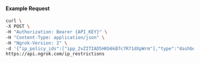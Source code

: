 <!-- Code generated for API Clients. DO NOT EDIT. -->
#### Example Request
```bash
curl \
-X POST \
-H "Authorization: Bearer {API_KEY}" \
-H "Content-Type: application/json" \
-H "Ngrok-Version: 2" \
-d '{"ip_policy_ids":["ipp_2vZITIAD5HKb6kB7c7R71dXpWrm"],"type":"dashboard"}' \
https://api.ngrok.com/ip_restrictions
